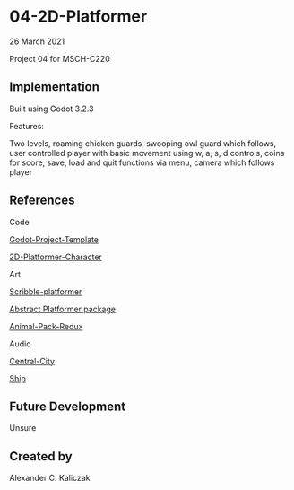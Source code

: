# 04-2D-Platformer
26 March 2021

Project 04 for MSCH-C220

## Implementation
Built using Godot 3.2.3

Features: 

Two levels, roaming chicken guards, swooping owl guard which follows, user controlled player with  basic movement using w, a, s, d controls, coins for score, save, load and quit functions via menu, camera which follows player

## References
Code

[Godot-Project-Template](https://github.com/BL-MSCH-C220-S21/Godot-Project-Template)

[2D-Platformer-Character](https://github.com/BL-MSCH-C220-S21/2D-Platformer-Character)

Art

[Scribble-platformer](https://kenney.nl/assets/scribble-platformer)

[Abstract Platformer package](https://kenney.nl/assets/abstract-platformer)

[Animal-Pack-Redux](https://kenney.nl/assets/animal-pack-redux)

Audio

[Central-City](https://patrickdearteaga.com/chiptune-8-bit-retro/)

[Ship](https://patrickdearteaga.com/chiptune-8-bit-retro/)


## Future Development
Unsure

## Created by 
Alexander C. Kaliczak
